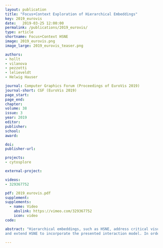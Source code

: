 ```yaml
---
layout: publication
title: "Focus+Context Exploration of Hierarchical Embeddings"
key: 2019_eurovis
date:   2019-03-25 12:00:00
permalink: /publications/2019_eurovis/
type: article
shortname: Focus+Context HSNE
image: 2019_eurovis.png
image_large: 2019_eurovis_teaser.png

authors:
- hollt
- vilanova
- pezzotti
- lelieveldt
- Helwig Hauser

journal: Computer Graphics Forum (Proceedings of EuroVis 2019)
journal-short: CGF (EuroVis 2019)
page_start:
page_end:
chapter:
volume: 38
issue: 3
year: 2019
editor:
publisher:
school:
award:

doi: 
publisher-url:

projects:
- cytosplore

external-project:

videos:
- 329367752

pdf: 2019_eurovis.pdf
supplement:
supplements:
  - name: Video
    abslink: https://vimeo.com/329367752
    icon: video
code: 

abstract: "Hierarchical embeddings, such as HSNE, address critical visual and computational scalability issues of traditional techniques for dimensionality reduction. The improved scalability comes at the cost of the need for increased user interaction for exploration. In this paper, we provide a solution for the interactive visual Focus+Context exploration of such embeddings. We explain how to integrate embedding  parts from different levels of detail, corresponding to focus and context groups, in a joint visualization. We devise an according interaction model that relates typical semantic operations on a Focus+Context visualization with the according changes in the level-of-detail-hierarchy of the embedding, including also a mode for comparative Focus+Context exploration
and extend HSNE to incorporate the presented interaction model. In order to demonstrate the effectiveness of  our approach, we present a use case based on the visual exploration of multi-dimensional images."

---
```

